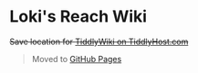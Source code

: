# Loki's Reach Wiki

~~Save location for [TiddlyWiki on TiddlyHost.com](https://lokis-reach.tiddlyhost.com/)~~
> Moved to [GitHub Pages](pages-url)

[pages-url]: https://zer0-vector.github.io/lokis-reach-wiki
